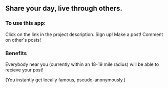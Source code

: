 ## Share your day, live through others.

### To use this app:
Click on the link in the project description.
Sign up!
Make a post!
Comment on other's posts!

### Benefits
Everybody near you (currently within an 18-19 mile radius) will be able to recieve your post!

(You instantly get locally famous, pseudo-anonymously.)
